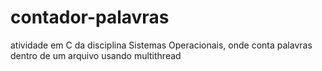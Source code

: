 # contador-palavras
atividade em C da disciplina Sistemas Operacionais, onde conta palavras dentro de um arquivo usando multithread
